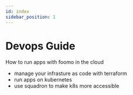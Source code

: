```yaml
---
id: index
sidebar_position: 1
---
```


# Devops Guide

How to run apps with foomo in the cloud

- manage your infrasture as code with terraform
- run apps on kubernetes
- use squadron to make k8s more accessible

